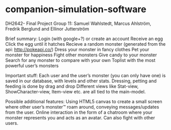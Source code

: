 # companion-simulation-software
DH2642- Final Project
Group 11: Samuel Wahlstedt, Marcus Ahlström, Fredrik Berglund and Ellinor Jutterström

Brief summary:
Login (with google+?) or create an account
Receive an egg
Click the egg until it hatches
Recieve a random monster (generated from the api: http://pokeapi.co/)
Dress your monster in fancy clothes
Pet your monster for happiness
Fight other monsters
Give candy to your monster
Search for any monster to compare with your own
Toplist with the most powerful user’s monsters

Important stuff:
Each user and the user’s monster (you can only have one) is saved in our database, with levels and other stats.
Dressing, petting and feeding is done by drag and drop
Different views like Stat-view, ShowCharacter-view, Item-view etc. are all tied to the main-model.

Possible additional features:
Using  HTML5 canvas to create a small screen where other user’s monster™ roam around, conveying messages/updates from the user.
Online interaction in the form of a chatroom where your monster represents you and acts as an avatar. Can also fight with other users.

